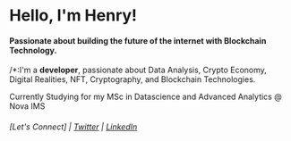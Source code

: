 # Hello, I'm Henry!

#### Passionate about building the future of the internet with Blockchain Technology.

/*:I'm a **developer**, passionate about Data Analysis, Crypto Economy, Digital Realities, NFT, Cryptography, and Blockchain Technologies.

Currently Studying for my MSc in Datascience and Advanced Analytics @ Nova IMS

###### [Let's Connect] | [Twitter](https://twitter.com/henrytirla)  | [LinkedIn](https://www.linkedin.com/in/henry-tirla/)





